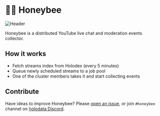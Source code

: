 # 🍯🐝 Honeybee

![Header](https://raw.githubusercontent.com/uetchy/honeybee/master/.github/header3.png)

Honeybee is a distributed YouTube live chat and moderation events collector.

## How it works

- Fetch streams index from Holodex (every 5 minutes)
- Queue newly scheduled streams to a job pool
- One of the cluster members takes it and start collecting events

## Contribute

Have ideas to improve Honeybee? Please [open an issue](https://github.com/holodata/honeybee/issues), or join `#honeybee` channel on [holodata Discord](https://holodata.org/discord).
